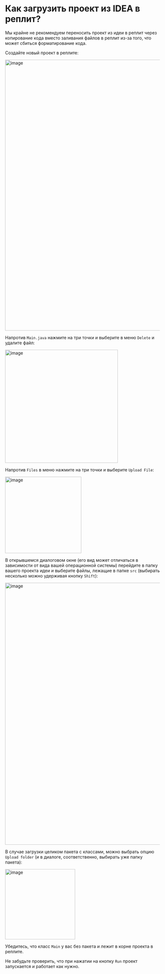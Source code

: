 # Как загрузить проект из IDEA в реплит?

Мы крайне не рекомендуем переносить проект из идеи в реплит через копирование кода вместо заливания файлов в реплит из-за того, что может сбиться форматирование кода.

Создайте новый проект в реплите:

<img width="879" alt="image" src="https://user-images.githubusercontent.com/53707586/208241195-9b4360e0-f7cc-43f6-b6ea-9c57db2a8a78.png">

Напротив `Main.java` нажмите на три точки и выберите в меню `Delete` и удалите файл:

<img width="367" alt="image" src="https://user-images.githubusercontent.com/53707586/208241204-9ac6b262-0c8e-463f-99ea-8d4f24238ea5.png">

Напротив `Files` в меню нажмите на три точки и выберите `Upload File`:

<img width="248" alt="image" src="https://user-images.githubusercontent.com/53707586/208241239-dda6becf-2a9a-48da-960d-8678801784ef.png">

В открывшемся диалоговом окне (его вид может отличаться в зависимости от вида вашей операционной системы) перейдите в папку вашего проекта идеи и выберите файлы, лежащие в папке `src` (выбирать несколько можно удерживая кнопку `Shift`):

<img width="850" alt="image" src="https://user-images.githubusercontent.com/53707586/208241295-f14c347c-e569-4539-9c18-8978f083f24e.png">

В случае загрузки целиком пакета с классами, можно выбрать опцию `Upload folder` (и в диалоге, соответственно, выбирать уже папку пакета):

<img width="228" alt="image" src="https://user-images.githubusercontent.com/53707586/208241379-3f8929fe-a046-4815-a7d6-6d94fa611dfe.png">

Убедитесь, что класс `Main` у вас без пакета и лежит в корне проекта в реплите.

Не забудьте проверить, что при нажатии на кнопку `Run` проект запускается и работает как нужно.
